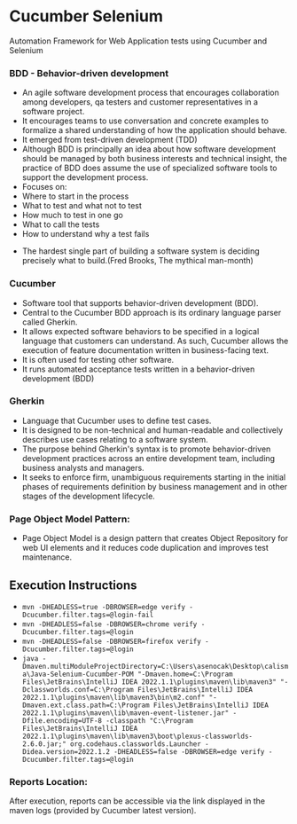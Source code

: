 # Cucumber Selenium
Automation Framework for Web Application tests using Cucumber and Selenium

### BDD	-	Behavior-driven development
- An agile software development process that encourages collaboration among developers, qa testers and customer representatives in a software project.
- It encourages teams to use conversation and concrete examples to formalize a shared understanding of how the application should behave.
- It emerged from test-driven development (TDD)
- Although BDD is principally an idea about how software development should be managed by both business interests and technical insight, the practice of BDD does assume the use of specialized software tools to support the development process.
- Focuses on:
- Where to start in the process
- What to test and what not to test
- How much to test in one go
- What to call the tests
- How to understand why a test fails
* The hardest single part of building a software system is deciding precisely what to build.(Fred Brooks, The mythical man-month)

### Cucumber
- Software tool that supports behavior-driven development (BDD).
- Central to the Cucumber BDD approach is its ordinary language parser called Gherkin.
- It allows expected software behaviors to be specified in a logical language that customers can understand. As such, Cucumber allows the execution of feature documentation written in business-facing text.
- It is often used for testing other software.
- It runs automated acceptance tests written in a behavior-driven development (BDD)

### Gherkin
- Language that Cucumber uses to define test cases.
- It is designed to be non-technical and human-readable and collectively describes use cases relating to a software system.
- The purpose behind Gherkin's syntax is to promote behavior-driven development practices across an entire development team, including business analysts and managers.
- It seeks to enforce firm, unambiguous requirements starting in the initial phases of requirements definition by business management and in other stages of the development lifecycle.

### Page Object Model Pattern:
- Page Object Model is a design pattern that creates Object Repository for web UI elements and it reduces code duplication and improves test maintenance.

## Execution Instructions
- `mvn -DHEADLESS=true -DBROWSER=edge verify -Dcucumber.filter.tags=@login-fail`
- `mvn -DHEADLESS=false -DBROWSER=chrome verify -Dcucumber.filter.tags=@login`
- `mvn -DHEADLESS=false -DBROWSER=firefox verify -Dcucumber.filter.tags=@login`
- `java -Dmaven.multiModuleProjectDirectory=C:\Users\asenocak\Desktop\calisma\Java-Selenium-Cucumber-POM "-Dmaven.home=C:\Program Files\JetBrains\IntelliJ IDEA 2022.1.1\plugins\maven\lib\maven3" "-Dclassworlds.conf=C:\Program Files\JetBrains\IntelliJ IDEA 2022.1.1\plugins\maven\lib\maven3\bin\m2.conf" "-Dmaven.ext.class.path=C:\Program Files\JetBrains\IntelliJ IDEA 2022.1.1\plugins\maven\lib\maven-event-listener.jar" -Dfile.encoding=UTF-8 -classpath "C:\Program Files\JetBrains\IntelliJ IDEA 2022.1.1\plugins\maven\lib\maven3\boot\plexus-classworlds-2.6.0.jar;" org.codehaus.classworlds.Launcher -Didea.version=2022.1.2 -DHEADLESS=false -DBROWSER=edge verify -Dcucumber.filter.tags=@login`

### Reports Location:
After execution, reports can be accessible via the link displayed in the maven logs (provided by Cucumber latest version).










